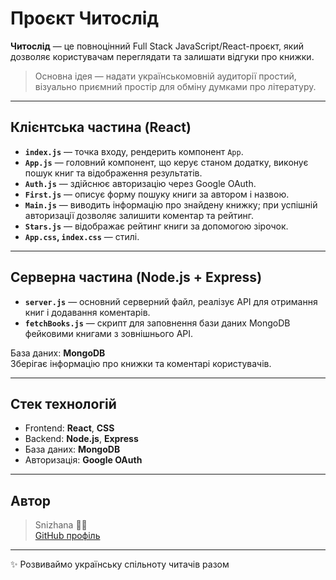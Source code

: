 # Проєкт **Читослід**

**Читослід** — це повноцінний Full Stack JavaScript/React-проєкт, який дозволяє користувачам переглядати та залишати відгуки про книжки.

> Основна ідея — надати українськомовній аудиторії простий, візуально приємний простір для обміну думками про літературу.

---

## Клієнтська частина (React)

- **`index.js`** — точка входу, рендерить компонент `App`.
- **`App.js`** — головний компонент, що керує станом додатку, виконує пошук книг та відображення результатів.
- **`Auth.js`** — здійснює авторизацію через Google OAuth.
- **`First.js`** — описує форму пошуку книги за автором і назвою.
- **`Main.js`** — виводить інформацію про знайдену книжку; при успішній авторизації дозволяє залишити коментар та рейтинг.
- **`Stars.js`** — відображає рейтинг книги за допомогою зірочок.
- **`App.css`, `index.css`** — стилі.

---

## Серверна частина (Node.js + Express)

- **`server.js`** — основний серверний файл, реалізує API для отримання книг і додавання коментарів.
- **`fetchBooks.js`** — скрипт для заповнення бази даних MongoDB фейковими книгами з зовнішнього API.

База даних: **MongoDB**  
Зберігає інформацію про книжки та коментарі користувачів.

---

## Стек технологій

- Frontend: **React**, **CSS**
- Backend: **Node.js**, **Express**
- База даних: **MongoDB**
- Авторизація: **Google OAuth**

---

## Автор

> Snizhana 👩‍💻  
> [GitHub профіль](https://github.com/snizhka13)

---

✨ Розвиваймо українську спільноту читачів разом
